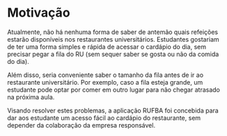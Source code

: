 # Motivação

Atualmente, não há nenhuma forma de saber de antemão quais refeições estarão disponíveis nos restaurantes universitários. Estudantes gostariam de ter uma forma simples e rápida de acessar o cardápio do dia, sem precisar pegar a fila do RU (sem sequer saber se gosta ou não da comida do dia).

Além disso, seria conveniente saber o tamanho da fila antes de ir ao restaurante universitário. Por exemplo, caso a fila esteja grande, um estudante pode optar por comer em outro lugar para não chegar atrasado na próxima aula.

Visando resolver estes problemas, a aplicação RUFBA foi concebida para dar aos estudante um acesso fácil ao cardápio do restaurante, sem depender da colaboração da empresa responsável.